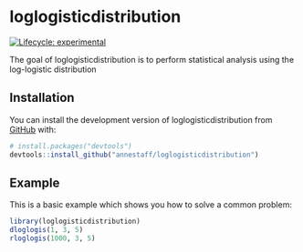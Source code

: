 
# loglogisticdistribution

<!-- badges: start -->
[![Lifecycle: experimental](https://img.shields.io/badge/lifecycle-experimental-orange.svg)](https://lifecycle.r-lib.org/articles/stages.html#experimental)
<!-- badges: end -->

The goal of loglogisticdistribution is to perform statistical analysis using the log-logistic distribution

## Installation

You can install the development version of loglogisticdistribution from [GitHub](https://github.com/) with:

``` r
# install.packages("devtools")
devtools::install_github("annestaff/loglogisticdistribution")
```

## Example

This is a basic example which shows you how to solve a common problem:

``` r
library(loglogisticdistribution)
dloglogis(1, 3, 5)
rloglogis(1000, 3, 5)
```

